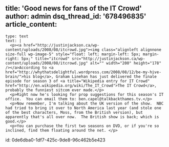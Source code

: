 title: 'Good news for fans of the IT Crowd'
author: admin
dsq_thread_id: '678496835'
article_content:
  -
    type: text
    text: |
      <p><a href="http://justinjackson.ca/wp-content/uploads/2008/08/itcrowd.jpg"><img class="alignleft alignnone size-full wp-image-5" style="float: left; margin-left: 5px; margin-right: 5px;" title="itcrowd" src="http://justinjackson.ca/wp-content/uploads/2008/08/itcrowd.jpg" alt="" width="200" height="178" /></a>According to <a href="http://whythatsdelightful.wordpress.com/2008/08/12/be-my-hive-brain/">his blog</a>, Graham Linehan has just delivered the finale episode for season 3 of <a title="Wikipedia entry for IT Crowd" href="http://en.wikipedia.org/wiki/The_IT_Crowd">The IT Crowd</a>, probably the funniest sitcom ever made.</p>
      <p>Right now he's looking for prop suggestions for this season's IT office.  You can email them to: ben.capel@talkbackthames.tv.</p>
      <p>Now remember, I'm talking about the UK version of the show.  NBC had tried to bring it over to North America last year (and stole one of the best characters, Moss, from the British version), but apparently that's all over now.  The British show is back; which is good.</p>
      <p>You can purchase the first two seasons on DVD, or if you're so inclined, find them floating around the net. </p>
      
id: 0de6dba0-1df7-425c-9de8-96c462b5e423
